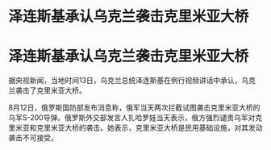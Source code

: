 # 泽连斯基承认乌克兰袭击克里米亚大桥

# 泽连斯基承认乌克兰袭击克里米亚大桥

据央视新闻，当地时间13日，乌克兰总统泽连斯基在例行视频讲话中承认，乌克兰袭击了克里米亚大桥。

8月12日，俄罗斯国防部发布消息称，俄军当天两次拦截试图袭击克里米亚大桥的乌军S-200导弹。俄罗斯外交部发言人扎哈罗娃当天表示，俄方强烈谴责乌军对克里米亚和克里米亚大桥的袭击。她表示，克里米亚大桥是民用基础设施，对其发动袭击不可接受。

